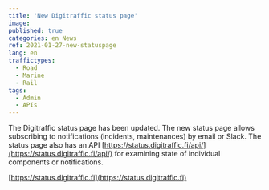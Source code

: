 ```yaml
---
title: 'New Digitraffic status page'
image:
published: true
categories: en News
ref: 2021-01-27-new-statuspage
lang: en
traffictypes:
  - Road
  - Marine
  - Rail
tags:
  - Admin
  - APIs
---
```


The Digitraffic status page has been updated. The new status page allows subscribing to notifications (incidents, maintenances)
by email or Slack. The status page also has an API [https://status.digitraffic.fi/api/](https://status.digitraffic.fi/api/)
for examining state of individual components or notifications.

[https://status.digitraffic.fi](https://status.digitraffic.fi)
